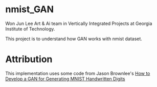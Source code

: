 # nmist_GAN
Won Jun Lee
Art & Ai team in Vertically Integrated Projects at Georgia Institute of Technology.   


This project is to understand how GAN works with nmist dataset.

# Attribution
This implementation uses some code from Jason Brownlee's [How to Develop a GAN for Generating MNIST Handwritten Digits](https://machinelearningmastery.com/how-to-develop-a-generative-adversarial-network-for-an-mnist-handwritten-digits-from-scratch-in-keras/)
